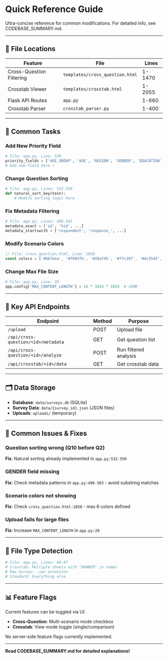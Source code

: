# Quick Reference Guide

Ultra-concise reference for common modifications. For detailed info, see CODEBASE_SUMMARY.md.

---

## 📍 File Locations

| Feature | File | Lines |
|---------|------|-------|
| Cross-Question Filtering | `templates/cross_question.html` | 1-1470 |
| Crosstab Viewer | `templates/crosstab.html` | 1-2055 |
| Flask API Routes | `app.py` | 1-660 |
| Crosstab Parser | `crosstab_parser.py` | 1-400 |

---

## 🎯 Common Tasks

### Add New Priority Field
```python
# File: app.py, Line: 530
priority_fields = ['AGE_GROUP', 'AGE', 'REGION', 'GENDER', 'EDUCATION', 'IDENTITY']
# Add new field here ↑
```

### Change Question Sorting
```python
# File: app.py, Lines: 532-550
def natural_sort_key(text):
    # Modify sorting logic here
```

### Fix Metadata Filtering
```python
# File: app.py, Lines: 496-503
metadata_exact = ['id', 'hid', ...]
metadata_startswith = ['respondent', 'response_', ...]
```

### Modify Scenario Colors
```javascript
// File: cross_question.html, Line: 1058
const colors = ['#667eea', '#f093fb', '#28a745', '#ffc107', '#dc3545', '#17a2b8'];
```

### Change Max File Size
```python
# File: app.py, Line: 20
app.config['MAX_CONTENT_LENGTH'] = 16 * 1024 * 1024  # 16MB
```

---

## 🔌 Key API Endpoints

| Endpoint | Method | Purpose |
|----------|--------|---------|
| `/upload` | POST | Upload file |
| `/api/cross-question/<id>/metadata` | GET | Get question list |
| `/api/cross-question/<id>/analyze` | POST | Run filtered analysis |
| `/api/crosstab/<id>/data` | GET | Get crosstab data |

---

## 🗂️ Data Storage

- **Database**: `data/surveys.db` (SQLite)
- **Survey Data**: `data/{survey_id}.json` (JSON files)
- **Uploads**: `uploads/` (temporary)

---

## 🐛 Common Issues & Fixes

### Question sorting wrong (Q10 before Q2)
**Fix**: Natural sorting already implemented in `app.py:532-550`

### GENDER field missing
**Fix**: Check metadata patterns in `app.py:496-503` - avoid substring matches

### Scenario colors not showing
**Fix**: Check `cross_question.html:1058` - max 6 colors defined

### Upload fails for large files
**Fix**: Increase `MAX_CONTENT_LENGTH` in `app.py:20`

---

## 🔧 File Type Detection

```python
# File: app.py, Lines: 60-87
# Crosstab: Multiple sheets with "BANNER" in names
# Raw Survey: .sav extension
# Standard: Everything else
```

---

## 📊 Feature Flags

Current features can be toggled via UI:
- **Cross-Question**: Multi-scenario mode checkbox
- **Crosstab**: View mode toggle (single/comparison)

No server-side feature flags currently implemented.

---

**Read CODEBASE_SUMMARY.md for detailed explanations!**
